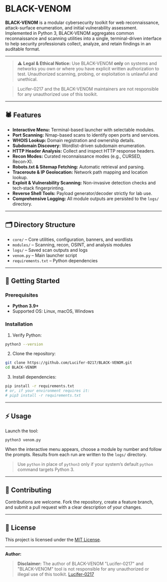 # BLACK-VENOM

**BLACK-VENOM** is a modular cybersecurity toolkit for web reconnaissance, attack-surface enumeration, and initial vulnerability assessment. Implemented in Python 3, BLACK-VENOM aggregates common reconnaissance and scanning utilities into a single, terminal-driven interface to help security professionals collect, analyze, and retain findings in an auditable format.

---

> ⚠️ **Legal & Ethical Notice:** Use BLACK-VENOM **only** on systems and networks you own or where you have explicit written authorization to test. Unauthorized scanning, probing, or exploitation is unlawful and unethical.

> Lucifer-0217 and the BLACK-VENOM maintainers are not responsible for any unauthorized use of this toolkit.

---

## 🕷️ Features

* **Interactive Menu:** Terminal-based launcher with selectable modules.
* **Port Scanning:** Nmap-based scans to identify open ports and services.
* **WHOIS Lookup:** Domain registration and ownership details.
* **Subdomain Discovery:** Wordlist-driven subdomain enumeration.
* **HTTP Header Analysis:** Collect and inspect HTTP response headers.
* **Recon Modes:** Curated reconnaissance modes (e.g., CURSED, Recon‑X).
* **Robots.txt & Sitemap Fetching:** Automatic retrieval and parsing.
* **Traceroute & IP Geolocation:** Network path mapping and location lookup.
* **Exploit & Vulnerability Scanning:** Non-invasive detection checks and tech‑stack fingerprinting.
* **Reverse Shell Tools:** Payload generator/decoder strictly for lab use.
* **Comprehensive Logging:** All module outputs are persisted to the `logs/` directory.

---

## 🗂️ Directory Structure

* `core/` – Core utilities, configuration, banners, and wordlists
* `modules/` – Scanning, recon, OSINT, and analysis modules
* `logs/` – Saved scan outputs and logs
* `venom.py` – Main launcher script
* `requirements.txt` – Python dependencies

---

## 🚀 Getting Started

### Prerequisites

* **Python 3.9+**
* Supported OS: Linux, macOS, Windows

### Installation

1. Verify Python:

```bash
python3 --version
```

2. Clone the repository:

```bash
git clone https://github.com/Lucifer-0217/BLACK-VENOM.git
cd BLACK-VENOM
```

3. Install dependencies:

```bash
pip install -r requirements.txt
# or, if your environment requires it:
# pip3 install -r requirements.txt
```

---

## ⚡ Usage

Launch the tool:

```bash
python3 venom.py
```

When the interactive menu appears, choose a module by number and follow the prompts. Results from each run are written to the `logs/` directory.

> Use `python` in place of `python3` only if your system’s default `python` command targets Python 3.

---

## 🤝 Contributing

Contributions are welcome. Fork the repository, create a feature branch, and submit a pull request with a clear description of your changes.

---

## 📝 License

This project is licensed under the [MIT License](LICENSE).

---

**Author:**

> **Disclaimer:** The author of BLACK-VENOM "Lucifer-0217" and "BLACK-VENOM" tool is not responsible for any unauthorized or illegal use of this toolkit. [Lucifer-0217](https://github.com/Lucifer-0217)

